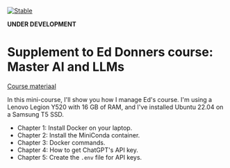 [![Stable](https://img.shields.io/badge/docs-stable-blue.svg)](https://rbontekoe.github.io/llm/stable)

**UNDER DEVELOPMENT**

# Supplement to Ed Donners course: Master AI and LLMs

[Course materiaal](https://www.appligate.nl/llm/stable)

In this mini-course, I'll show you how I manage Ed's course. I'm using a Lenovo Legion Y520 with 16 GB of RAM, and I've installed Ubuntu 22.04 on a Samsung T5 SSD.

- Chapter 1: Install Docker on your laptop.
- Chapter 2: Install the MiniConda container.
- Chapter 3: Docker commands.
- Chapter 4: How to get ChatGPT's API key.
- Chapter 5: Create the `.env` file for API keys.